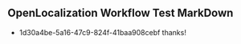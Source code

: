 ## OpenLocalization Workflow Test MarkDown
* 1d30a4be-5a16-47c9-824f-41baa908cebf thanks!

<!--HONumber=Jul16_HO4-->


